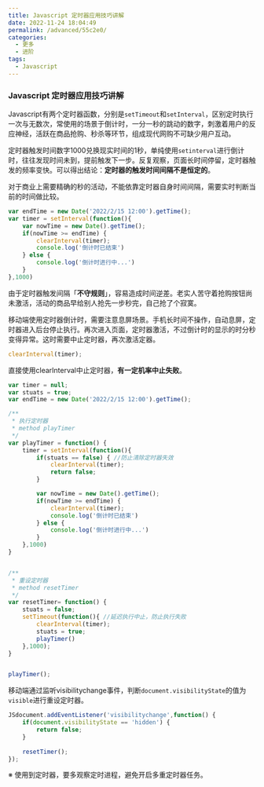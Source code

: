 ```yaml
---
title: Javascript 定时器应用技巧讲解
date: 2022-11-24 18:04:49
permalink: /advanced/55c2e0/
categories:
  - 更多
  - 进阶
tags:
  - Javascript
---
```

### Javascript 定时器应用技巧讲解

Javascript有两个定时器函数，分别是`setTimeout`和`setInterval`，区别定时执行一次与无数次，常使用的场景于倒计时，一分一秒的跳动的数字，刺激着用户的反应神经，活跃在商品抢购、秒杀等环节，组成现代网购不可缺少用户互动。

定时器触发时间数字1000兑换现实时间的1秒，单纯使用`setinterval`进行倒计时，往往发现时间未到，提前触发下一步。反复观察，页面长时间停留，定时器触发的频率变快。可以得出结论：**定时器的触发时间间隔不是恒定的**。

对于商业上需要精确的秒的活动，不能依靠定时器自身时间间隔，需要实时判断当前的时间做比较。

```js
var endTime = new Date('2022/2/15 12:00').getTime();
var timer = setInterval(function(){
    var nowTime = new Date().getTime();
    if(nowTime >= endTime) {
        clearInterval(timer);
        console.log('倒计时已结束')
    } else {
        console.log('倒计时进行中...')
    }
},1000)
```

由于定时器触发间隔「**不守规则**」，容易造成时间逆差。老实人苦守着抢购按钮尚未激活，活动的商品早给别人抢先一步秒完，自己抢了个寂寞。

移动端使用定时器倒计时，需要注意息屏场景。手机长时间不操作，自动息屏，定时器进入后台停止执行。再次进入页面，定时器激活，不过倒计时的显示的时分秒变得异常。这时需要中止定时器，再次激活定器。

```js
clearInterval(timer);
```

直接使用clearInterval中止定时器，**有一定机率中止失败**。

```js
var timer = null;
var stuats = true;
var endTime = new Date('2022/2/15 12:00').getTime();

/**
 * 执行定时器
 * method playTimer
 */
var playTimer = function() {
    timer = setInterval(function(){
        if(stuats == false) { //防止清除定时器失效
            clearInterval(timer);
            return false;
        }

        var nowTime = new Date().getTime();
        if(nowTime >= endTime) {
            clearInterval(timer);
            console.log('倒计时已结束')
        } else {
            console.log('倒计时进行中...')
        }
    },1000)
}


/**
 * 重设定时器
 * method resetTimer
 */
var resetTimer= function() {
    stuats = false;
    setTimeout(function(){ //延迟执行中止，防止执行失败
        clearInterval(timer);
        stuats = true;
        playTimer()
    },1000);
}


playTimer();
```

移动端通过监听visibilitychange事件，判断`document.visibilityState`的值为`visible`进行重设定时器。

```js
JSdocument.addEventListener('visibilitychange',function() {
    if(document.visibilityState == 'hidden') {
        return false;
    }
    
    resetTimer(); 
});
```

※ 使用到定时器，要多观察定时进程，避免开启多重定时器任务。
